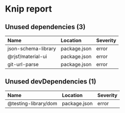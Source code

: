 # Knip report

## Unused dependencies (3)

| Name                | Location     | Severity |
| :------------------ | :----------- | :------- |
| json-schema-library | package.json | error    |
| @rjsf/material-ui   | package.json | error    |
| git-url-parse       | package.json | error    |

## Unused devDependencies (1)

| Name                 | Location     | Severity |
| :------------------- | :----------- | :------- |
| @testing-library/dom | package.json | error    |

